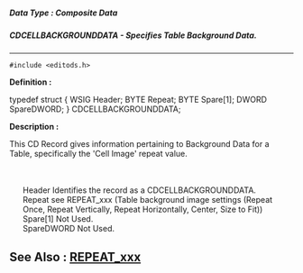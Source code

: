 ##### Data Type : Composite Data
##### CDCELLBACKGROUNDDATA - Specifies Table Background Data.
---
```
#include <editods.h>
```

**Definition :**

typedef struct {
   WSIG  Header;
	BYTE  Repeat;
	BYTE  Spare[1];
	DWORD SpareDWORD;
} CDCELLBACKGROUNDDATA;

**Description :**

This CD Record gives information pertaining to Background Data for a Table, specifically the 'Cell Image' repeat value.
<ul><br>
<br>
Header		Identifies the record as a CDCELLBACKGROUNDDATA.<br>
Repeat		 see REPEAT_xxx (Table background image settings (Repeat Once, Repeat Vertically, Repeat Horizontally, Center, Size to Fit))<br>
Spare[1]		Not Used.<br>
SpareDWORD	Not Used.</ul>



**See Also :**
[REPEAT_xxx](/domino-c-api-docs/reference/Symb/REPEAT_xxx)
---
